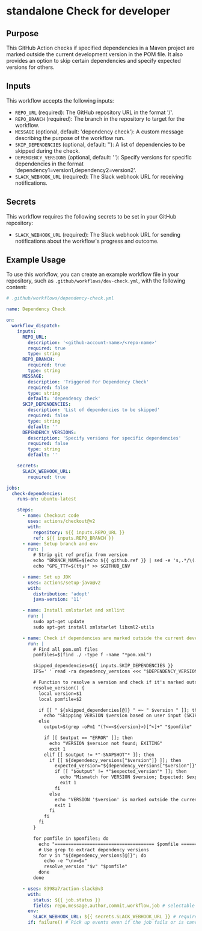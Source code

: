 # standalone Check for developer

## Purpose

This GitHub Action checks if specified dependencies in a Maven project are marked outside the current development version in the POM file.
It also provides an option to skip certain dependencies and specify expected versions for others.

## Inputs
This workflow accepts the following inputs:
-  `REPO_URL` (required): The GitHub repository URL in the format '<github-account-name>/<repo-name>'.
-  `REPO_BRANCH` (required): The branch in the repository to target for the workflow.
-  `MESSAGE` (optional, default: 'dependency check'): A custom message describing the purpose of the workflow run.
-  `SKIP_DEPENDENCIES` (optional, default: ''): A list of dependencies to be skipped during the check.
-  `DEPENDENCY_VERSIONS` (optional, default: ''): Specify versions for specific dependencies in the format 'dependency1=version1,dependency2=version2'.
-  `SLACK_WEBHOOK_URL` (required): The Slack webhook URL for receiving notifications.

## Secrets

This workflow requires the following secrets to be set in your GitHub repository:
- `SLACK_WEBHOOK_URL` (required): The Slack webhook URL for sending notifications about the workflow's progress and outcome.

## Example Usage

To use this workflow, you can create an example workflow file in your repository, such as `.github/workflows/dev-check.yml`, with the following content:
```yaml
# .github/workflows/dependency-check.yml

name: Dependency Check

on:
  workflow_dispatch:
    inputs:
      REPO_URL:
        description: '<github-account-name>/<repo-name>'
        required: true
        type: string
      REPO_BRANCH:
        required: true
        type: string
      MESSAGE:
        description: 'Triggered For Dependency Check'
        required: false
        type: string
        default: 'dependency check'
      SKIP_DEPENDENCIES:
        description: 'List of dependencies to be skipped'
        required: false
        type: string
        default: ''
      DEPENDENCY_VERSIONS:
        description: 'Specify versions for specific dependencies'
        required: false
        type: string
        default: ''

    secrets:
      SLACK_WEBHOOK_URL:
        required: true

jobs:
  check-dependencies:
    runs-on: ubuntu-latest

    steps:
      - name: Checkout code
        uses: actions/checkout@v2
        with:
          repository: ${{ inputs.REPO_URL }}
          ref: ${{ inputs.REPO_BRANCH }}
      - name: Setup branch and env
        run: |
          # Strip git ref prefix from version
          echo "BRANCH_NAME=$(echo ${{ github.ref }} | sed -e 's,.*/\(.*\),\1,')" >> $GITHUB_ENV
          echo "GPG_TTY=$(tty)" >> $GITHUB_ENV          

      - name: Set up JDK
        uses: actions/setup-java@v2
        with:
          distribution: 'adopt'
          java-version: '11'

      - name: Install xmlstarlet and xmllint
        run: |
          sudo apt-get update
          sudo apt-get install xmlstarlet libxml2-utils 

      - name: Check if dependencies are marked outside the current development version in the POM file.
        run: |
          # Find all pom.xml files
          pomfiles=$(find ./ -type f -name "*pom.xml")

          skipped_dependencies=${{ inputs.SKIP_DEPENDENCIES }}
          IFS=' ' read -ra dependency_versions <<< "$DEPENDENCY_VERSIONS"

          # Function to resolve a version and check if it's marked outside the current development version
          resolve_version() {
            local version=$1
            local pomfile=$2

            if [[ " ${skipped_dependencies[@]} " =~ " $version " ]]; then
              echo "Skipping VERSION $version based on user input (SKIP_DEPENDENCIES)"
            else
              output=$(grep -oPm1 "(?<=<${version}>)[^<]+" "$pomfile" || echo "ERROR")

              if [[ $output == "ERROR" ]]; then
                echo "VERSION $version not found; EXITING"
                exit 1
              elif [[ $output != *"-SNAPSHOT"* ]]; then
                if [[ ${dependency_versions["$version"]} ]]; then
                  expected_version="${dependency_versions["$version"]}"
                  if [[ "$output" != *"$expected_version"* ]]; then
                    echo "Mismatch for VERSION $version; Expected: $expected_version, Actual: $output; EXITING"
                    exit 1
                  fi
                else
                  echo "VERSION '$version' is marked outside the current development version; EXITING"
                  exit 1
                fi
              fi
            fi
          }

          for pomfile in $pomfiles; do
            echo "===================================== $pomfile =========================================="
            # Use grep to extract dependency versions
            for v in "${dependency_versions[@]}"; do
              echo -e "\nv=$v"
              resolve_version "$v" "$pomfile"
            done
          done

      - uses: 8398a7/action-slack@v3
        with:
          status: ${{ job.status }}
          fields: repo,message,author,commit,workflow,job # selectable (default: repo,message)
        env:
          SLACK_WEBHOOK_URL: ${{ secrets.SLACK_WEBHOOK_URL }} # required
        if: failure() # Pick up events even if the job fails or is canceled.

```